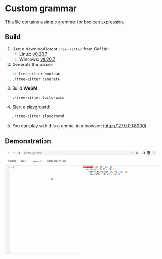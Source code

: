 # Custom grammar

[This file](grammar.js) contains a simple grammar for boolean expression.

## Build
1. Just a download latest `tree-sitter` from _GitHub_:
   - Linux: [v0.20.7](https://github.com/tree-sitter/tree-sitter/releases/download/v0.20.7/tree-sitter-linux-x64.gz)
   - Windows: [v0.20.7](https://github.com/tree-sitter/tree-sitter/releases/download/v0.20.7/tree-sitter-windows-x64.gz)
2. Generate the parser:
   ```bash
   cd tree-sitter-boolean
   ./tree-sitter generate
   ```
3. Build __WASM__:
   ```bash
   ./tree-sitter build-wasm
   ```
4. Start a playground:
   ```bash
   ./tree-sitter playground
   ```
5. You can play with this grammar in a browser: (http://127.0.0.1:8000)

## Demonstration
![](images/boolean-parser.gif)